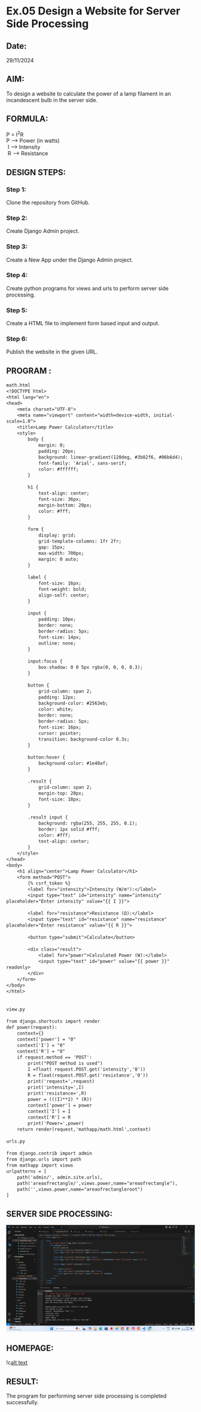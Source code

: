 # Ex.05 Design a Website for Server Side Processing
## Date:
29/11/2024
## AIM:
 To design a website to calculate the power of a lamp filament in an incandescent bulb in the server side. 


## FORMULA:
P = I<sup>2</sup>R
<br> P --> Power (in watts)
<br> I --> Intensity
<br> R --> Resistance

## DESIGN STEPS:

### Step 1:
Clone the repository from GitHub.

### Step 2:
Create Django Admin project.

### Step 3:
Create a New App under the Django Admin project.

### Step 4:
Create python programs for views and urls to perform server side processing.

### Step 5:
Create a HTML file to implement form based input and output.

### Step 6:
Publish the website in the given URL.

## PROGRAM :
```
math.html
<!DOCTYPE html>
<html lang="en">
<head>
    <meta charset="UTF-8">
    <meta name="viewport" content="width=device-width, initial-scale=1.0">
    <title>Lamp Power Calculator</title>
    <style>
        body {
            margin: 0;
            padding: 20px;
            background: linear-gradient(120deg, #3b82f6, #06b6d4);
            font-family: 'Arial', sans-serif;
            color: #ffffff;
        }

        h1 {
            text-align: center;
            font-size: 36px;
            margin-bottom: 20px;
            color: #fff;
        }

        form {
            display: grid;
            grid-template-columns: 1fr 2fr;
            gap: 15px;
            max-width: 700px;
            margin: 0 auto;
        }

        label {
            font-size: 16px;
            font-weight: bold;
            align-self: center;
        }

        input {
            padding: 10px;
            border: none;
            border-radius: 5px;
            font-size: 14px;
            outline: none;
        }

        input:focus {
            box-shadow: 0 0 5px rgba(0, 0, 0, 0.3);
        }

        button {
            grid-column: span 2;
            padding: 12px;
            background-color: #2563eb;
            color: white;
            border: none;
            border-radius: 5px;
            font-size: 16px;
            cursor: pointer;
            transition: background-color 0.3s;
        }

        button:hover {
            background-color: #1e40af;
        }

        .result {
            grid-column: span 2;
            margin-top: 20px;
            font-size: 18px;
        }

        .result input {
            background: rgba(255, 255, 255, 0.1);
            border: 1px solid #fff;
            color: #fff;
            text-align: center;
        }    
    </style>
</head>
<body>
    <h1 align="center">Lamp Power Calculator</h1>
    <form method="POST">
        {% csrf_token %}
        <label for="intensity">Intensity (W/m²):</label>
        <input type="text" id="intensity" name="intensity" placeholder="Enter intensity" value="{{ I }}">

        <label for="resistance">Resistance (Ω):</label>
        <input type="text" id="resistance" name="resistance" placeholder="Enter resistance" value="{{ R }}">

        <button type="submit">Calculate</button>

        <div class="result">
            <label for="power">Calculated Power (W):</label>
            <input type="text" id="power" value="{{ power }}" readonly>
        </div>
    </form>
</body>
</html>


view.py

from django.shortcuts import render 
def power(request): 
    context={} 
    context['power'] = "0" 
    context['I'] = "0" 
    context['R'] = "0" 
    if request.method == 'POST': 
        print("POST method is used")
        I =float( request.POST.get('intensity','0'))
        R = float(request.POST.get('resistance','0'))
        print('request=',request) 
        print('intensity=',I) 
        print('resistance=',R) 
        power = (((I)**2) * (R))
        context['power'] = power 
        context['I'] = I
        context['R'] = R 
        print('Power=',power) 
    return render(request,'mathapp/math.html',context)

urls.py

from django.contrib import admin 
from django.urls import path 
from mathapp import views 
urlpatterns = [ 
    path('admin/', admin.site.urls), 
    path('areaofrectangle/',views.power,name="areaofrectangle"),
    path('',views.power,name="areaofrectangleroot")
]
```


## SERVER SIDE PROCESSING:
![alt text](<Screenshot (51).png>)


## HOMEPAGE:
!c[alt text](<Screenshot (50).png>)

## RESULT:
The program for performing server side processing is completed successfully.
